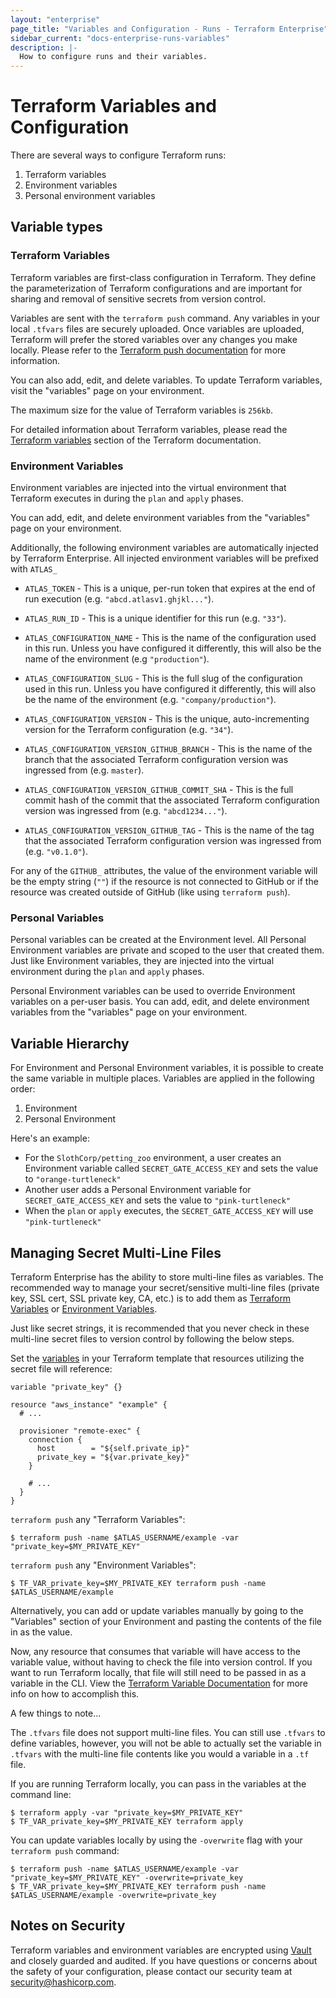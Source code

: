 ```yaml
---
layout: "enterprise"
page_title: "Variables and Configuration - Runs - Terraform Enterprise"
sidebar_current: "docs-enterprise-runs-variables"
description: |-
  How to configure runs and their variables.
---
```


# Terraform Variables and Configuration

There are several ways to configure Terraform runs:

1. Terraform variables
2. Environment variables
3. Personal environment variables

## Variable types 

### Terraform Variables

Terraform variables are first-class configuration in Terraform. They define the
parameterization of Terraform configurations and are important for sharing and
removal of sensitive secrets from version control.

Variables are sent with the `terraform push` command. Any variables in your local
`.tfvars` files are securely uploaded. Once variables are uploaded, Terraform will prefer the stored variables over any changes you
make locally. Please refer to the
[Terraform push documentation](https://www.terraform.io/docs/commands/push.html)
for more information.

You can also add, edit, and delete variables. To update Terraform variables,
visit the "variables" page on your environment.

The maximum size for the value of Terraform variables is `256kb`.

For detailed information about Terraform variables, please read the
[Terraform variables](https://terraform.io/docs/configuration/variables.html)
section of the Terraform documentation.

### Environment Variables

Environment variables are injected into the virtual environment that Terraform
executes in during the `plan` and `apply` phases.

You can add, edit, and delete environment variables from the "variables" page
on your environment.

Additionally, the following environment variables are automatically injected by
Terraform Enterprise. All injected environment variables will be prefixed with `ATLAS_`

- `ATLAS_TOKEN` - This is a unique, per-run token that expires at the end of
  run execution (e.g. `"abcd.atlasv1.ghjkl..."`).

- `ATLAS_RUN_ID` - This is a unique identifier for this run (e.g. `"33"`).

- `ATLAS_CONFIGURATION_NAME` - This is the name of the configuration used in
  this run. Unless you have configured it differently, this will also be the
  name of the environment (e.g `"production"`).

- `ATLAS_CONFIGURATION_SLUG` - This is the full slug of the configuration used
  in this run. Unless you have configured it differently, this will also be the
  name of the environment (e.g. `"company/production"`).

- `ATLAS_CONFIGURATION_VERSION` - This is the unique, auto-incrementing version
  for the Terraform configuration (e.g. `"34"`).

- `ATLAS_CONFIGURATION_VERSION_GITHUB_BRANCH` - This is the name of the branch
  that the associated Terraform configuration version was ingressed from
  (e.g. `master`).

- `ATLAS_CONFIGURATION_VERSION_GITHUB_COMMIT_SHA` - This is the full commit hash
  of the commit that the associated Terraform configuration version was
  ingressed from (e.g. `"abcd1234..."`).

- `ATLAS_CONFIGURATION_VERSION_GITHUB_TAG` - This is the name of the tag
  that the associated Terraform configuration version was ingressed from
  (e.g. `"v0.1.0"`).

For any of the `GITHUB_` attributes, the value of the environment variable will
be the empty string (`""`) if the resource is not connected to GitHub or if the
resource was created outside of GitHub (like using `terraform push`).

### Personal Variables

Personal variables can be created at the Environment level. All Personal
Environment variables are private and scoped to the user that created them. Just
like Environment variables, they are injected into the virtual environment
during the `plan` and `apply` phases.

Personal Environment variables can be used to override Environment variables on
a per-user basis. You can add, edit, and delete environment variables from the
"variables" page on your environment.

## Variable Hierarchy 

For Environment and Personal Environment variables, it is possible to create the
same variable in multiple places. Variables are applied in the following order:

1. Environment
2. Personal Environment

Here's an example: 

* For the `SlothCorp/petting_zoo` environment, a user creates
an Environment variable called `SECRET_GATE_ACCESS_KEY` and sets the value to
`"orange-turtleneck"`
* Another user adds a Personal Environment variable for 
`SECRET_GATE_ACCESS_KEY` and sets the value to `"pink-turtleneck"`
* When the `plan` or `apply` executes, the `SECRET_GATE_ACCESS_KEY` will use
`"pink-turtleneck"`

## Managing Secret Multi-Line Files

Terraform Enterprise has the ability to store multi-line files as variables. The
recommended way to manage your secret/sensitive multi-line files (private key,
SSL cert, SSL private key, CA, etc.) is to add them as
[Terraform Variables](#terraform-variables) or
[Environment Variables](#environment-variables).

Just like secret strings, it is recommended that you never check in these
multi-line secret files to version control by following the below steps.

Set the [variables](https://www.terraform.io/docs/configuration/variables.html)
in your Terraform template that resources utilizing the secret file will
reference:

```hcl
variable "private_key" {}

resource "aws_instance" "example" {
  # ...

  provisioner "remote-exec" {
    connection {
      host        = "${self.private_ip}"
      private_key = "${var.private_key}"
    }

    # ...
  }
}
```

`terraform push` any "Terraform Variables":

    $ terraform push -name $ATLAS_USERNAME/example -var "private_key=$MY_PRIVATE_KEY"

`terraform push` any "Environment Variables":

    $ TF_VAR_private_key=$MY_PRIVATE_KEY terraform push -name $ATLAS_USERNAME/example

Alternatively, you can add or update variables manually by going to the
"Variables" section of your Environment and pasting the contents of the file in
as the value.

Now, any resource that consumes that variable will have access to the variable value, without having to check the file into version control. If you want to run Terraform locally, that file will still need to be passed in as a variable in the CLI. View the [Terraform Variable Documentation](https://www.terraform.io/docs/configuration/variables.html) for more info on how to accomplish this.

A few things to note...

The `.tfvars` file does not support multi-line files. You can still use
`.tfvars` to define variables, however, you will not be able to actually set the
variable in `.tfvars` with the multi-line file contents like you would a
variable in a `.tf` file.

If you are running Terraform locally, you can pass in the variables at the
command line:

    $ terraform apply -var "private_key=$MY_PRIVATE_KEY"
    $ TF_VAR_private_key=$MY_PRIVATE_KEY terraform apply

You can update variables locally by using the `-overwrite` flag with your `terraform push` command:

    $ terraform push -name $ATLAS_USERNAME/example -var "private_key=$MY_PRIVATE_KEY" -overwrite=private_key
    $ TF_VAR_private_key=$MY_PRIVATE_KEY terraform push -name $ATLAS_USERNAME/example -overwrite=private_key

## Notes on Security

Terraform variables and environment variables are encrypted using
[Vault](https://vaultproject.io) and closely guarded and audited. If you have
questions or concerns about the safety of your configuration, please contact
our security team at [security@hashicorp.com](mailto:security@hashicorp.com).
